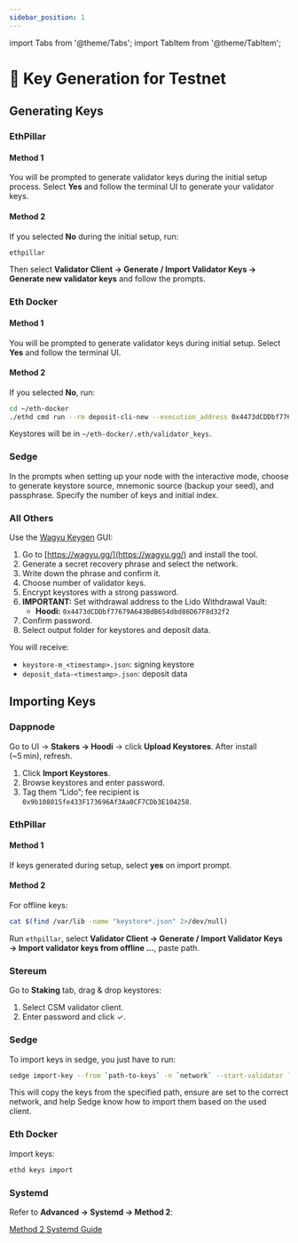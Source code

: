 ```yaml
---
sidebar_position: 1
---
```


import Tabs from '@theme/Tabs';
import TabItem from '@theme/TabItem';

# 🧪 Key Generation for Testnet

## Generating Keys

<Tabs>
<TabItem value="ethpillar" label="EthPillar">

### EthPillar

#### Method 1

You will be prompted to generate validator keys during the initial setup process. Select **Yes** and follow the terminal UI to generate your validator keys.

#### Method 2

If you selected **No** during the initial setup, run:

```bash
ethpillar
```

Then select **Validator Client → Generate / Import Validator Keys → Generate new validator keys** and follow the prompts.

</TabItem>

<TabItem value="eth-docker" label="Eth Docker">

### Eth Docker

#### Method 1

You will be prompted to generate validator keys during initial setup. Select **Yes** and follow the terminal UI.

#### Method 2

If you selected **No**, run:

```bash
cd ~/eth-docker
./ethd cmd run --rm deposit-cli-new --execution_address 0x4473dCDDbf77679A643BdB654dbd86D67F8d32f2 --uid $(id -u)
```

Keystores will be in `~/eth-docker/.eth/validator_keys`.

</TabItem>

<TabItem value="sedge" label="Sedge">

### Sedge

In the prompts when setting up your node with the interactive mode, choose to generate keystore source, mnemonic source (backup your seed), and passphrase. Specify the number of keys and initial index.

</TabItem>

<TabItem value="all" label="All Others">

### All Others

Use the [Wagyu Keygen](https://github.com/stake-house/wagyu-key-gen) GUI:

1. Go to [https://wagyu.gg/](https://wagyu.gg/) and install the tool.
2. Generate a secret recovery phrase and select the network.
3. Write down the phrase and confirm it.
4. Choose number of validator keys.
5. Encrypt keystores with a strong password.
6. **IMPORTANT:** Set withdrawal address to the Lido Withdrawal Vault:
   * **Hoodi:** `0x4473dCDDbf77679A643BdB654dbd86D67F8d32f2`
7. Confirm password.
8. Select output folder for keystores and deposit data.

You will receive:

* `keystore-m_<timestamp>.json`: signing keystore
* `deposit_data-<timestamp>.json`: deposit data

</TabItem>
</Tabs>

## Importing Keys

<Tabs>
<TabItem value="dappnode" label="Dappnode">

### Dappnode

Go to UI → **Stakers → Hoodi** → click **Upload Keystores**. After install (\~5 min), refresh.

1. Click **Import Keystores**.
2. Browse keystores and enter password.
3. Tag them “Lido”; fee recipient is `0x9b108015fe433F173696Af3Aa0CF7CDb3E104258`.

</TabItem>

<TabItem value="ethpillar-import" label="EthPillar">

### EthPillar

#### Method 1

If keys generated during setup, select **yes** on import prompt.

#### Method 2

For offline keys:

```bash
cat $(find /var/lib -name "keystore*.json" 2>/dev/null)
```

Run `ethpillar`, select **Validator Client → Generate / Import Validator Keys → Import validator keys from offline ...**, paste path.

</TabItem>

<TabItem value="stereum" label="Stereum">

### Stereum

Go to **Staking** tab, drag & drop keystores:

1. Select CSM validator client.
2. Enter password and click ✓.

</TabItem>

<TabItem value="sedge" label="Sedge">

### Sedge

To import keys in sedge, you just have to run:

```bash
sedge import-key --from `path-to-keys` -n `network` --start-validator `name-of-validator-client`
```
This will copy the keys from the specified path, ensure are set to the correct network, and help Sedge know how to import them based on the used client.

</TabItem>

<TabItem value="eth-docker-import" label="Eth Docker">

### Eth Docker

Import keys:

```bash
ethd keys import
```

</TabItem>

<TabItem value="systemd" label="Systemd">

### Systemd

Refer to **Advanced → Systemd → Method 2**:

[Method 2 Systemd Guide](/run-on-lido/csm/node-setup/advanced/systemd/method-2-configure-csm-fee-recipient-on-separate-validator-client)

</TabItem>
</Tabs>